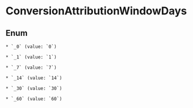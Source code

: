
# ConversionAttributionWindowDays

## Enum


    * `_0` (value: `0`)

    * `_1` (value: `1`)

    * `_7` (value: `7`)

    * `_14` (value: `14`)

    * `_30` (value: `30`)

    * `_60` (value: `60`)



